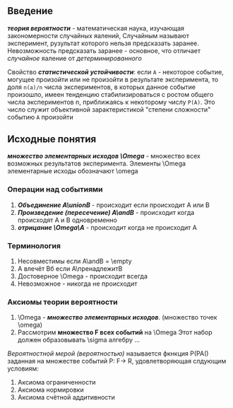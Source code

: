 #

## Введение

___теория вероятности___ - математическая наука, изучающая закономерности 
случайных яалений, Случайным называют эксперимент, рузультат которого нельзя 
предсказать заранее. Невозможность предсказать заранее - основное, что 
отличает _случайное_ яаление от _детерминированного_

Свойство ___статистической устойчивости___: если `А` - некоторое событие, 
могущее произойти или не произойти в результате эксперимента, то доля `n(a)/n` 
числа экспериментов, в которых данное событие произошло, имеен тенденцию 
стабилизироваться с ростом общего числа экспериментов n, приближаясь к 
некоторому числу `P(A)`. Это число служит объективной зарактеристикой "степени 
сложности" событию `А` произойти

## Исходные понятия

___множество элементарных исходов \Omega___ - множество всех возможных 
результатов эксперимента.
Элементы \Omega элементарные исходы обозначают \omega

### Операции над событиями

1. ___Объединение A\unionB___ - происходит если происходит A или B
2. ___Произведение (пересечение) A\andB___ - происходит когда происходят А и В 
одновременно
3. ___отрицание \Omega\A___ - происходит когда не происходит А

### Терминология 

1. Несовместимы если A\andB = \empty
2. A влечёт Bб если А\пренадлежитB
3. Достоверное \Omega - происходит всегда
4. Невозможное - никогда не происходит

### Аксиомы теории вероятности

1. \Omega - ___множество элементарных исходов___. (множество точек \omega)
2. Рассмотрим __множество F всех событий__ на \Omega
Этот набор должен образовывать \sigma алгебру ...

_Вероятностной мерой (вероятностью)_ называется фкнкция P(PA() заданная на 
множестве событий Р: F-> R, удовлетворяющая слдующим условиям:

1. Аксиома ограниченности
2. Аксиома нормировки
3. Аксиома счётной аддитивности
